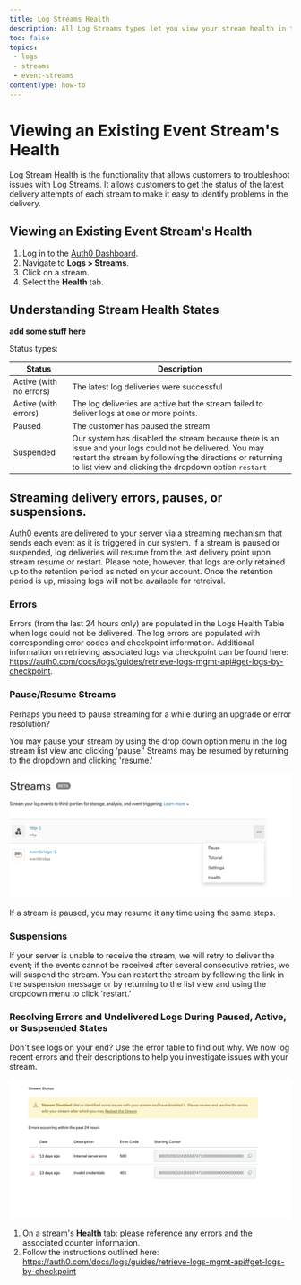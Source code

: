 ```yaml
---
title: Log Streams Health
description: All Log Streams types let you view your stream health in the health tab.
toc: false
topics:
 - logs
 - streams
 - event-streams
contentType: how-to
---
```


# Viewing an Existing Event Stream's Health

Log Stream Health is the functionality that allows customers to troubleshoot issues with Log Streams. It allows customers to get the status of the latest delivery attempts of each stream to make it easy to identify problems in the delivery.

## Viewing an Existing Event Stream's Health

1. Log in to the [Auth0 Dashboard](${manage_url}).
2. Navigate to **Logs > Streams**.
3. Click on a stream.
4. Select the **Health** tab. 

## Understanding Stream Health States

**add some stuff here**

Status types:

| Status | Description |
|---------|-------------|
| Active (with no errors) | The latest log deliveries were successful |
| Active (with errors) | The log deliveries are active but the stream failed to deliver logs at one or more points. |
| Paused | The customer has paused the stream |
| Suspended | Our system has disabled the stream because there is an issue and your logs could not be delivered. You may restart the stream by following the directions or returning to list view and clicking the dropdown option `restart` |


## Streaming delivery errors, pauses, or suspensions. 

Auth0 events are delivered to your server via a streaming mechanism that sends each event as it is triggered in our system. If a stream is paused or suspended, log deliveries will resume from the last delivery point upon stream resume or restart. Please note, however, that logs are only retained up to the retention period as noted on your account. Once the retention period is up, missing logs will not be available for retreival. 

### Errors

Errors (from the last 24 hours only) are populated in the Logs Health Table when logs could not be delivered. The log errors are populated with corresponding error codes and checkpoint information. Additional information on retrieving associated logs via checkpoint can be found here: https://auth0.com/docs/logs/guides/retrieve-logs-mgmt-api#get-logs-by-checkpoint. 

### Pause/Resume Streams

Perhaps you need to pause streaming for a while during an upgrade or error resolution?

You may pause your stream by using the drop down option menu in the log stream list view and clicking 'pause.' Streams may be resumed by returning to the dropdown and clicking 'resume.'

![Pausing a Stream](/media/articles/logs/streams-health/stream-pause.png "Pausing a Stream")


If a stream is paused, you may resume it any time using the same steps. 

### Suspensions

If your server is unable to receive the stream, we will retry  to deliver the event; if the events cannot be received after several consecutive retries, we will suspend the stream. You can restart the stream by following the link in the suspension message or by returning to the list view and using the dropdown menu to click 'restart.' 

### Resolving Errors and Undelivered Logs During Paused, Active, or Suspsended States

Don't see logs on your end? Use the error table to find out why. We now log recent errors and their descriptions to help you investigate issues with your stream.

![Disabled Stream](/media/articles/logs/streams-health/disabled-stream.png "A Disabled Stream")

1. On a stream's **Health** tab: please reference any errors and the associated counter information. 
2. Follow the instructions outlined here: https://auth0.com/docs/logs/guides/retrieve-logs-mgmt-api#get-logs-by-checkpoint
